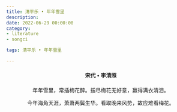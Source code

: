 ```yaml
---
title: 清平乐 • 年年雪里
description:
date: 2022-06-29 00:00:00
category:
- literature
- songci

tags: 清平乐 • 年年雪里

---
```


<div id="poem-author">
    宋代 • 李清照
</div>
<div id="poem-body">
<p class="poem-paragraph">年年雪里，常插梅花醉。挼尽梅花无好意，赢得满衣清泪。</p>
<p class="poem-paragraph">今年海角天涯，萧萧两鬓生华。看取晚来风势，故应难看梅花。</p>

</div>

<style>

#poem-author {
    width: 100%;
    text-align: center;
    margin: 20px 0;
    font-weight: bold;
}
#poem-body {
    width: 100%;
    text-align: center;
}
.poem-paragraph {
    font-family: "仿宋"
}

</style>